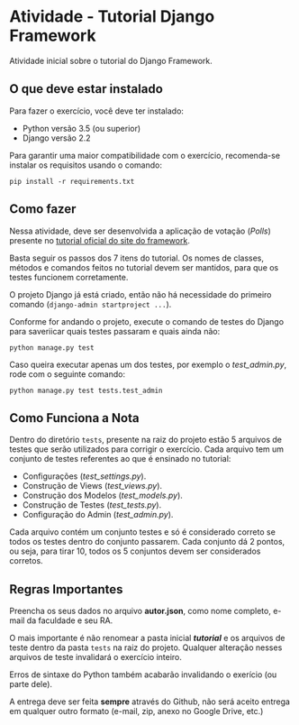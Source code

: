 # Atividade - Tutorial Django Framework

Atividade inicial sobre o tutorial do Django Framework.

## O que deve estar instalado

Para fazer o exercício, você deve ter instalado:

* Python versão 3.5 (ou superior)
* Django versão 2.2

Para garantir uma maior compatibilidade com o exercício, recomenda-se instalar os requisitos usando o comando:

```shell
pip install -r requirements.txt
```

## Como fazer

Nessa atividade, deve ser desenvolvida a aplicação de votação (*Polls*) presente no [tutorial oficial do site do framework](https://docs.djangoproject.com/pt-br/2.2/intro/tutorial01/).

Basta seguir os passos dos 7 itens do tutorial. Os nomes de classes, métodos e comandos feitos no tutorial devem ser mantidos, para que os testes funcionem corretamente.

O projeto Django já está criado, então não há necessidade do primeiro comando (`django-admin startproject ...`).

Conforme for andando o projeto, execute o comando de testes do Django para saveriicar quais testes passaram e quais ainda não:

```shell
python manage.py test
```

Caso queira executar apenas um dos testes, por exemplo o *test_admin.py*, rode com o seguinte comando:

```shell
python manage.py test tests.test_admin
```

## Como Funciona a Nota

Dentro do diretório `tests`, presente na raiz do projeto estão 5 arquivos de testes que serão utilizados para corrigir o exercício. Cada arquivo tem um conjunto de testes referentes ao que é ensinado no tutorial:

* Configurações (_test_settings.py_).
* Construção de Views (_test_views.py_).
* Construção dos Modelos (_test_models.py_).
* Construção de Testes (_test_tests.py_).
* Configuração do Admin (_test_admin.py_).

Cada arquivo contém um conjunto testes e só é considerado correto se todos os testes dentro do conjunto passarem. Cada conjunto dá 2 pontos, ou seja, para tirar 10, todos os 5 conjuntos devem ser considerados corretos.

## Regras Importantes

Preencha os seus dados no arquivo **autor.json**, como nome completo, e-mail da faculdade e seu RA.

O mais importante é não renomear a pasta inicial _**tutorial**_ e os arquivos de teste dentro da pasta `tests` na raiz do projeto. Qualquer alteração nesses arquivos de teste invalidará o exercício inteiro.

Erros de sintaxe do Python também acabarão invalidando o exerício (ou parte dele).

A entrega deve ser feita **sempre** através do Github, não será aceito entrega em qualquer outro formato (e-mail, zip, anexo no Google Drive, etc.)
